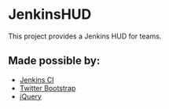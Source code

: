 JenkinsHUD
===

This project provides a Jenkins HUD for teams.

Made possible by:
---
* [Jenkins CI](http://jenkins-ci.org/)
* [Twitter Bootstrap](http://twitter.github.com/bootstrap/)
* [jQuery](http://jquery.com/)